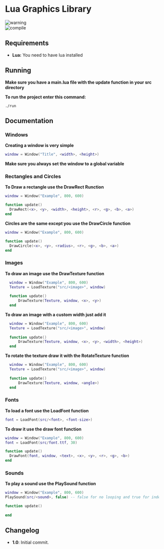 # Lua Graphics Library

![warning](https://img.shields.io/badge/DISCLAIMER-Executable%20only%20works%20on%20macOS-red)  
![compile](https://img.shields.io/badge/Compile%20yourself%20if%20using%20a%20different%20OS-yellow) 

## Requirements

- **Lua:** You need to have lua installed

## Running

**Make sure you have a main.lua file with the update function in your src directory**

**To run the project enter this command:**

```console
./run
```

## Documentation

### Windows

**Creating a window is very simple**

```lua
window = Window("Title", <width>, <height>)
```

**Make sure you always set the window to a global variable**

### Rectangles and Circles

**To Draw a rectangle use the DrawRect Runction**

```lua
window = Window("Example", 800, 600)

function update()
  DrawRect(<x>, <y>, <width>, <height>, <r>, <g>, <b>, <a>)
end
```

**Circles are the same except you use the DrawCircle function**

```lua
window = Window("Example", 800, 600)

function update()
  DrawCircle(<x>, <y>, <radius>, <r>, <g>, <b>, <a>)
end
```

### Images

**To draw an image use the DrawTexture function**

```lua
  window = Window("Example", 800, 600)
  Texture = LoadTexture("src/<image>", window)
  
  function update()
      DrawTexture(Texture, window, <x>, <y>)
  end
```

**To draw an image with a custom width just add it**

```lua
  window = Window("Example", 800, 600)
  Texture = LoadTexture("src/<image>", window)
  
  function update()
      DrawTexture(Texture, window, <x>, <y>, <width>, <height>)
  end
```

**To rotate the texture draw it with the RotateTexture function**

```lua
  window = Window("Example", 800, 600)
  Texture = LoadTexture("src/<image>", window)
  
  function update()
      DrawTexture(Texture, window, <angle>)
  end
```

### Fonts

**To load a font use the LoadFont function**

```lua
font = LoadFont(src/<font>, <font-size>)
```

**To draw it use the draw font function**

```lua
window = Window("Example", 800, 600)
font = LoadFont(src/font.ttf, 30)

function update()
  DrawFont(font, window, <text>, <x>, <y>, <r>, <g>, <b>)
end
```

### Sounds

**To play a sound use the PlaySound function**

```lua
window = Window("Example", 800, 600)
PlaySound(src/<sound>, false) -- false for no looping and true for indefinite looping

function update()
  
end
```

## Changelog

- **1.0**: Initial commit.
